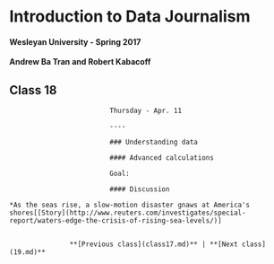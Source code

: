 # Introduction to Data Journalism
  
  #### Wesleyan University - Spring 2017
  
  **Andrew Ba Tran and Robert Kabacoff**
  
  ## Class 18
                             Thursday - Apr. 11
                             
                             ----
                             
                             ### Understanding data
                             
                             #### Advanced calculations
                             
                             Goal: 
                             
                             #### Discussion
                             
    *As the seas rise, a slow-motion disaster gnaws at America's shores[[Story](http://www.reuters.com/investigates/special-report/waters-edge-the-crisis-of-rising-sea-levels/)]
                                 
                   
                   **[Previous class](class17.md)** | **[Next class](19.md)**
